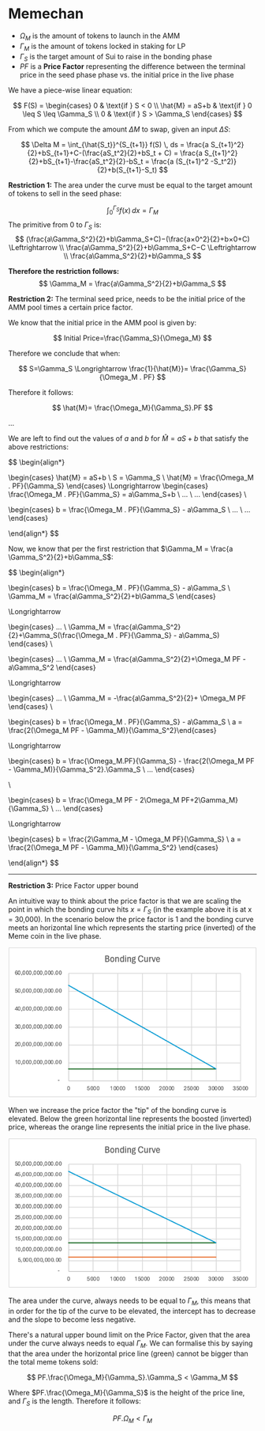 # Memechan

- $\Omega_M$ is the amount of tokens to launch in the AMM
- $\Gamma_M$ is the amount of tokens locked in staking for LP
- $\Gamma_S$ is the target amount of Sui to raise in the bonding phase
- $PF$ is a **Price Factor** representing the difference between the terminal price in the seed phase phase vs. the initial price in the live phase

We have a piece-wise linear equation:

$$
F(S) = \begin{cases} 0 & \text{if } S < 0 \\ \hat{M} = aS+b & \text{if } 0 \leq S \leq \Gamma_S \\ 0 & \text{if } S > \Gamma_S \end{cases}
$$


From which we compute the amount $\Delta M$ to swap, given an input $\Delta S$:

$$
\Delta M = \int_{\hat{S_t}}^{S_{t+1}} f(S) \, ds = \frac{a S_{t+1}^2}{2}+bS_{t+1}+C-(\frac{aS_t^2}{2}+bS_t + C) = \frac{a S_{t+1}^2}{2}+bS_{t+1}-\frac{aS_t^2}{2}-bS_t = \frac{a (S_{t+1}^2 -S_t^2)}{2}+b(S_{t+1}-S_t)
$$

**Restriction 1:** The area under the curve must be equal to the target amount of tokens to sell in the seed phase:

$$
\int_{0}^{\Gamma_S} f(x) \, dx = \Gamma_M
$$
The primitive from $0$ to $\Gamma_S$ is:
$$
(\frac{a​\Gamma_S^2}{2}+b\Gamma_S+C)−(\frac{a×0^2}{2}+b×0+C)
\Leftrightarrow \\
\frac{a​\Gamma_S^2}{2}+b\Gamma_S+C−C
\Leftrightarrow \\
\frac{a​\Gamma_S^2}{2}+b\Gamma_S
$$

**Therefore the restriction follows:**
$$
\Gamma_M = \frac{a​\Gamma_S^2}{2}+b\Gamma_S
$$

**Restriction 2:** The terminal seed price, needs to be the initial price of the AMM pool times a certain price factor.

We know that the initial price in the AMM pool is given by:

$$
Initial Price=\frac{\Gamma_S}{\Omega_M}
$$

Therefore we conclude that when:

$$
S=\Gamma_S \Longrightarrow \frac{1}{\hat{M}}= \frac{\Gamma_S}{\Omega_M . PF}
$$

Therefore it follows:

$$
\hat{M}= \frac{\Omega_M}{\Gamma_S}.PF
$$

...



We are left to find out the values of $a$ and $b$ for $\hat{M} = aS+b$ that satisfy the above restrictions:

$$
\begin{align*}

\begin{cases} \hat{M} = aS+b \\ S = \Gamma_S \\ \hat{M} = \frac{\Omega_M . PF}{\Gamma_S} \end{cases} \Longrightarrow
\begin{cases} \frac{\Omega_M . PF}{\Gamma_S} = a\Gamma_S+b \\ ... \\ ... \end{cases}
\\

\begin{cases} b = \frac{\Omega_M . PF}{\Gamma_S} - a\Gamma_S \\ ... \\ ... \end{cases}

\end{align*}
$$

Now, we know that per the first restriction that $\Gamma_M = \frac{a​\Gamma_S^2}{2}+b\Gamma_S$:

$$
\begin{align*}

\begin{cases} b = \frac{\Omega_M . PF}{\Gamma_S} - a\Gamma_S \\ \Gamma_M = \frac{a​\Gamma_S^2}{2}+b\Gamma_S \end{cases}

\Longrightarrow

\begin{cases} ... \\ \Gamma_M = \frac{a​\Gamma_S^2}{2}+\Gamma_S(\frac{\Omega_M . PF}{\Gamma_S} - a\Gamma_S) \end{cases} \\

\begin{cases} ... \\ \Gamma_M = \frac{a​\Gamma_S^2}{2}+\Omega_M PF - a\Gamma_S^2 \end{cases}

\Longrightarrow

\begin{cases} ... \\ \Gamma_M = -\frac{a​\Gamma_S^2}{2}+ \Omega_M PF \end{cases} \\

\begin{cases} b = \frac{\Omega_M . PF}{\Gamma_S} - a\Gamma_S \\ a = \frac{2(\Omega_M PF - \Gamma_M)}{\Gamma_S^2}\end{cases}

\Longrightarrow

\begin{cases} b = \frac{\Omega_M.PF}{\Gamma_S} - \frac{2(\Omega_M PF - \Gamma_M)}{\Gamma_S^2}.\Gamma_S \\ ... \end{cases}

\\

\begin{cases} b = \frac{\Omega_M PF - 2\Omega_M PF+2\Gamma_M}{\Gamma_S} \\ ... \end{cases}

\Longrightarrow

\begin{cases} b = \frac{2\Gamma_M - \Omega_M PF}{\Gamma_S} \\ a = \frac{2(\Omega_M PF - \Gamma_M)}{\Gamma_S^2} \end{cases}

\end{align*}
$$

----


**Restriction 3:** Price Factor upper bound

An intuitive way to think about the price factor is that we are scaling the point in which the bonding curve hits $x=\Gamma_S$ (in the example above it is at x = 30,000). In the scenario below the price factor is 1 and the bonding curve meets an horizontal line which represents the starting price (inverted) of the Meme coin in the live phase.

![Curve 1](assets/curve-1.png)


When we increase the price factor the "tip" of the bonding curve is elevated. Below the green horizontal line represents the boosted (inverted) price, whereas the orange line represents the initial price in the live phase.

![Curve 2](assets/curve-2.png)

The area under the curve, always needs to be equal to $\Gamma_M$, this means that in order for the tip of the curve to be elevated, the intercept has to decrease and the slope to become less negative.

There's a natural upper bound limit on the Price Factor, given that the area under the curve always needs to equal $\Gamma_M$. We can formalise this by saying that the area under the horizontal price line (green) cannot be bigger than the total meme tokens sold:

$$
PF.\frac{\Omega_M}{\Gamma_S}.\Gamma_S < \Gamma_M
$$

Where $PF.\frac{\Omega_M}{\Gamma_S}$ is the height of the price line, and $\Gamma_S$ is the length. Therefore it follows:


$$
PF.\Omega_M < \Gamma_M
$$